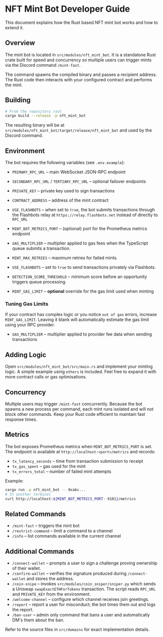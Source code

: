 # NFT Mint Bot Developer Guide

This document explains how the Rust based NFT mint bot works and how to extend it.

## Overview
The mint bot is located in `src/modules/nft_mint_bot`. It is a standalone Rust
crate built for speed and concurrency so multiple users can trigger mints via the
Discord command `/mint-fast`.

The command spawns the compiled binary and passes a recipient address. The Rust
code then interacts with your configured contract and performs the mint.

## Building
```bash
# From the repository root
cargo build --release -p nft_mint_bot
```
The resulting binary will be at
`src/modules/nft_mint_bot/target/release/nft_mint_bot` and used by the Discord
command.

## Environment
The bot requires the following variables (see `.env.example`):
- `PRIMARY_RPC_URL` – main WebSocket JSON-RPC endpoint
- `SECONDARY_RPC_URL` / `TERTIARY_RPC_URL` – optional failover endpoints
- `PRIVATE_KEY` – private key used to sign transactions
- `CONTRACT_ADDRESS` – address of the mint contract
- `USE_FLASHBOTS` – when set to `true`, the bot submits transactions through the
  Flashbots relay at `https://relay.flashbots.net` instead of directly to
  `RPC_URL`

- `MINT_BOT_METRICS_PORT` – (optional) port for the Prometheus metrics endpoint

- `GAS_MULTIPLIER` – multiplier applied to gas fees when the TypeScript queue
  submits a transaction.
- `MINT_MAX_RETRIES` – maximum retries for failed mints.
- `USE_FLASHBOTS` – set to `true` to send transactions privately via Flashbots.
- `DETECTION_SCORE_THRESHOLD` – minimum score before an opportunity triggers
  queue processing.

- `MINT_GAS_LIMIT` – **optional** override for the gas limit used when minting

### Tuning Gas Limits
If your contract has complex logic or you notice `out of gas` errors, increase
`MINT_GAS_LIMIT`. Leaving it blank will automatically estimate the gas limit
using your RPC provider.
- `GAS_MULTIPLIER` – multiplier applied to provider fee data when sending transactions


## Adding Logic
Open `src/modules/nft_mint_bot/src/main.rs` and implement your minting logic.
A simple example using `ethers` is included. Feel free to expand it with more
contract calls or gas optimisations.

## Concurrency
Multiple users may trigger `/mint-fast` concurrently. Because the bot spawns a
new process per command, each mint runs isolated and will not block other
commands. Keep your Rust code efficient to maintain fast response times.

## Metrics
The bot exposes Prometheus metrics when `MINT_BOT_METRICS_PORT` is set. The
endpoint is available at `http://localhost:<port>/metrics` and records:

- `tx_latency_seconds` – time from transaction submission to receipt
- `tx_gas_spent` – gas used for the mint
- `tx_errors_total` – number of failed mint attempts

Example:

```bash
cargo run -p nft_mint_bot -- 0xabc...
# In another terminal
curl http://localhost:${MINT_BOT_METRICS_PORT:-9101}/metrics
```

## Related Commands
- `/mint-fast` – triggers the mint bot
- `/restrict-command` – limit a command to a channel
- `/info` – list commands available in the current channel

## Additional Commands

- `/connect-wallet` – prompts a user to sign a challenge proving ownership of their wallet.
- `/confirm-wallet` – verifies the signature produced during `/connect-wallet` and stores the address.
- `/coin-snipe` – invokes `src/modules/coin_sniper/sniper.py` which sends a Uniswap `swapExactETHForTokens` transaction. The script reads `RPC_URL` and `PRIVATE_KEY` from the environment.
- `/welcome-channel` – configure which channel receives join greetings.
- `/report` – report a user for misconduct; the bot times them out and logs the report.
- `/ban-user` – admin only command that bans a user and automatically DM's them about the ban.

Refer to the source files in `src/domains` for exact implementation details.
